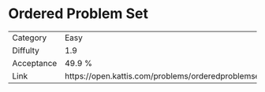 # Ordered Problem Set

<table>
    <tr>
        <td>Category</td>
        <td>Easy</td>
    </tr>
    <tr>
        <td>Diffulty</td>
        <td>1.9</td>
    </tr>
    <tr>
        <td>Acceptance</td>
        <td>49.9 %</td>
    </tr>
    <tr>
        <td>Link</td>
        <td>https://open.kattis.com/problems/orderedproblemset</td>
    </tr>
</table>